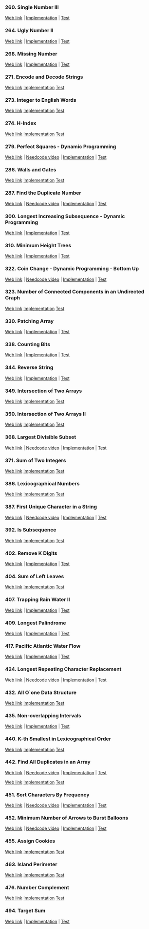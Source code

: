 ### 260. Single Number III

<a href="https://leetcode.com/problems/single-number-iii">Web link</a> |
[Implementation](src/main/java/leetcode/Solution00260.java) |
[Test](src/test/java/leetcode/Solution00260Test.java)

### 264. Ugly Number II

<a href="https://leetcode.com/problems/ugly-number-ii">Web link</a> |
[Implementation](src/main/java/leetcode/Solution00264.java) |
[Test](src/test/java/leetcode/Solution00264Test.java)

### 268. Missing Number

<a href="https://leetcode.com/problems/missing-number">Web link</a> |
[Implementation](src/main/java/leetcode/Solution00268.java) |
[Test](src/test/java/leetcode/Solution00268Test.java)

### 271. Encode and Decode Strings

<a href="https://leetcode.com/problems/encode-and-decode-strings">Web link</a>
[Implementation](src/main/java/leetcode/Solution00271.java)
[Test](src/test/java/leetcode/Solution00271Test.java)

### 273. Integer to English Words

<a href="https://leetcode.com/problems/integer-to-english-words">Web link</a>
[Implementation](src/main/java/leetcode/Solution00273.java)
[Test](src/test/java/leetcode/Solution00273Test.java)

### 274. H-Index

<a href="https://leetcode.com/problems/h-index">Web link</a>
[Implementation](src/main/java/leetcode/Solution00274.java)
[Test](src/test/java/leetcode/Solution00274Test.java)

### 279. Perfect Squares - Dynamic Programming

<a href="https://leetcode.com/problems/perfect-squares">Web link</a> |
<a href="https://www.youtube.com/watch?v=HLZLwjzIVGo">Needcode video</a> |
[Implementation](src/main/java/leetcode/Solution00279.java) |
[Test](src/test/java/leetcode/Solution00279Test.java)

### 286. Walls and Gates

<a href="https://leetcode.com/problems/walls-and-gates">Web link</a>
[Implementation](src/main/java/leetcode/Solution00286.java)
[Test](src/test/java/leetcode/Solution00286Test.java)

### 287. Find the Duplicate Number

<a href="https://leetcode.com/problems/find-the-duplicate-number">Web link</a> |
<a href="https://www.youtube.com/watch?v=wjYnzkAhcNk">Needcode video</a> |
[Implementation](src/main/java/leetcode/Solution00287.java) |
[Test](src/test/java/leetcode/Solution00287Test.java)

### 300. Longest Increasing Subsequence - Dynamic Programming

<a href="https://leetcode.com/problems/longest-increasing-subsequence">Web link</a> |
[Implementation](src/main/java/leetcode/Solution00300.java) |
[Test](src/test/java/leetcode/Solution00300Test.java)

### 310. Minimum Height Trees

<a href="https://leetcode.com/problems/minimum-height-trees">Web link</a> |
[Implementation](src/main/java/leetcode/Solution00310.java) |
[Test](src/test/java/leetcode/Solution00310Test.java)

### 322. Coin Change - Dynamic Programming - Bottom Up

<a href="https://leetcode.com/problems/coin-change">Web link</a> |
<a href="https://www.youtube.com/watch?v=H9bfqozjoqs">Needcode video</a> |
[Implementation](src/main/java/leetcode/Solution00322.java) |
[Test](src/test/java/leetcode/Solution00322Test.java)

### 323. Number of Connected Components in an Undirected Graph

<a href="https://leetcode.com/problems/number-of-connected-components-in-an-undirected-graph">Web link</a>
[Implementation](src/main/java/leetcode/Solution00323.java)
[Test](src/test/java/leetcode/Solution00323Test.java)

### 330. Patching Array

<a href="https://leetcode.com/problems/patching-array">Web link</a> |
[Implementation](src/main/java/leetcode/Solution00330.java) |
[Test](src/test/java/leetcode/Solution00330Test.java)

### 338. Counting Bits

<a href="https://leetcode.com/problems/counting-bits">Web link</a> |
[Implementation](src/main/java/leetcode/Solution00338.java) |
[Test](src/test/java/leetcode/Solution00338Test.java)

### 344. Reverse String

<a href="https://leetcode.com/problems/reverse-string">Web link</a> |
[Implementation](src/main/java/leetcode/Solution00344.java) |
[Test](src/test/java/leetcode/Solution00344Test.java)

### 349. Intersection of Two Arrays

<a href="https://leetcode.com/problems/intersection-of-two-arrays">Web link</a>
[Implementation](src/main/java/leetcode/Solution00349.java)
[Test](src/test/java/leetcode/Solution00349Test.java)

### 350. Intersection of Two Arrays II

<a href="https://leetcode.com/problems/intersection-of-two-arrays-ii">Web link</a>
[Implementation](src/main/java/leetcode/Solution00350.java)
[Test](src/test/java/leetcode/Solution00350Test.java)

### 368. Largest Divisible Subset

<a href="https://leetcode.com/problems/largest-divisible-subset">Web link</a> |
<a href="https://www.youtube.com/watch?v=LeRU6irRoW0">Needcode video</a> |
[Implementation](src/main/java/leetcode/Solution00368.java) |
[Test](src/test/java/leetcode/Solution00368Test.java)

### 371. Sum of Two Integers

<a href="https://leetcode.com/problems/sum-of-two-integers">Web link</a>
[Implementation](src/main/java/leetcode/Solution00371.java)
[Test](src/test/java/leetcode/Solution00371Test.java)

### 386. Lexicographical Numbers

<a href="https://leetcode.com/problems/lexicographical-numbers">Web link</a>
[Implementation](src/main/java/leetcode/Solution00386.java)
[Test](src/test/java/leetcode/Solution00386Test.java)

### 387. First Unique Character in a String

<a href="https://leetcode.com/problems/first-unique-character-in-a-string">Web link</a> |
<a href="https://www.youtube.com/watch?v=rBENYgWy3xU">Needcode video</a> |
[Implementation](src/main/java/leetcode/Solution00387.java) |
[Test](src/test/java/leetcode/Solution00387Test.java)

### 392. Is Subsequence

<a href="https://leetcode.com/problems/is-subsequence">Web link</a>
[Implementation](src/main/java/leetcode/Solution00392.java)
[Test](src/test/java/leetcode/Solution00392Test.java)

### 402. Remove K Digits

<a href="https://leetcode.com/problems/remove-k-digits">Web link</a> |
[Implementation](src/main/java/leetcode/Solution00402.java) |
[Test](src/test/java/leetcode/Solution00402Test.java)

### 404. Sum of Left Leaves

<a href="https://leetcode.com/problems/sum-of-left-leaves">Web link</a>
[Implementation](src/main/java/leetcode/Solution00404.java)
[Test](src/test/java/leetcode/Solution00404Test.java)

### 407. Trapping Rain Water II

<a href="https://leetcode.com/problems/trapping-rain-water-ii">Web link</a> |
[Implementation](src/main/java/leetcode/Solution00407.java) |
[Test](src/test/java/leetcode/Solution00407Test.java)

### 409. Longest Palindrome

<a href="https://leetcode.com/problems/longest-palindrome">Web link</a> |
[Implementation](src/main/java/leetcode/Solution00409.java) |
[Test](src/test/java/leetcode/Solution00409Test.java)

### 417. Pacific Atlantic Water Flow

<a href="https://leetcode.com/problems/pacific-atlantic-water-flow">Web link</a> |
[Implementation](src/main/java/leetcode/Solution00417.java) |
[Test](src/test/java/leetcode/Solution00417Test.java)

### 424. Longest Repeating Character Replacement

<a href="https://leetcode.com/problems/longest-repeating-character-replacement">Web link</a> |
<a href="https://www.youtube.com/watch?v=gqXU1UyA8pk">Needcode video</a> |
[Implementation](src/main/java/leetcode/Solution00424.java) |
[Test](src/test/java/leetcode/Solution00424Test.java)

### 432. All O`one Data Structure

<a href="https://leetcode.com/problems/all-oone-data-structure">Web link</a>
[Implementation](src/main/java/leetcode/Solution00432.java)
[Test](src/test/java/leetcode/Solution00432Test.java)

### 435. Non-overlapping Intervals

<a href="https://leetcode.com/problems/non-overlapping-intervals">Web link</a> |
[Implementation](src/main/java/leetcode/Solution00435.java) |
[Test](src/test/java/leetcode/Solution00435Test.java)

### 440. K-th Smallest in Lexicographical Order

<a href="https://leetcode.com/problems/k-th-smallest-in-lexicographical-order">Web link</a>
[Implementation](src/main/java/leetcode/Solution00440.java)
[Test](src/test/java/leetcode/Solution00440Test.java)

### 442. Find All Duplicates in an Array

<a href="https://leetcode.com/problems/find-all-duplicates-in-an-array">Web link</a> |
<a href="https://www.youtube.com/watch?v=Y8x0iAVEITo">Needcode video</a> |
[Implementation](src/main/java/leetcode/Solution00442.java) |
[Test](src/test/java/leetcode/Solution00442Test.java)

<a href="https://leetcode.com/problems/arithmetic-slices-ii-subsequence">Web link</a>
[Implementation](src/main/java/leetcode/Solution00446.java)
[Test](src/test/java/leetcode/Solution00446Test.java)

### 451. Sort Characters By Frequency

<a href="https://leetcode.com/problems/sort-characters-by-frequency">Web link</a> |
<a href="https://www.youtube.com/watch?v=OXdXc9HTrIg">Needcode video</a> |
[Implementation](src/main/java/leetcode/Solution00451.java) |
[Test](src/test/java/leetcode/Solution00451Test.java)

### 452. Minimum Number of Arrows to Burst Balloons

<a href="https://leetcode.com/problems/minimum-number-of-arrows-to-burst-balloons">Web link</a> |
<a href="https://www.youtube.com/watch?v=lPmkKnvNPrw">Needcode video</a> |
[Implementation](src/main/java/leetcode/Solution00452.java) |
[Test](src/test/java/leetcode/Solution00452Test.java)

### 455. Assign Cookies

<a href="https://leetcode.com/problems/assign-cookies">Web link</a>
[Implementation](src/main/java/leetcode/Solution00455.java)
[Test](src/test/java/leetcode/Solution00455Test.java)

### 463. Island Perimeter

<a href="https://leetcode.com/problems/island-perimeter">Web link</a>
[Implementation](src/main/java/leetcode/Solution00463.java)
[Test](src/test/java/leetcode/Solution00463Test.java)

### 476. Number Complement

<a href="https://leetcode.com/problems/number-complement">Web link</a>
[Implementation](src/main/java/leetcode/Solution00476.java)
[Test](src/test/java/leetcode/Solution00476Test.java)

### 494. Target Sum

<a href="https://leetcode.com/problems/target-sum">Web link</a> |
[Implementation](src/main/java/leetcode/Solution00494.java) |
[Test](src/test/java/leetcode/Solution00494Test.java)